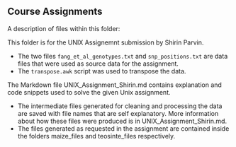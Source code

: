 ## Course Assignments

A description of files within this folder:

This folder is for the UNIX Assignemnt submission by Shirin Parvin.
* The two files `fang_et_al_genotypes.txt` and `snp_positions.txt` are data files that were used as source data for the assignment.
* The `transpose.awk` script was used to transpose the data.

The Markdown file UNIX_Assignment_Shirin.md contains explanation and code snippets used to solve the given Unix assignment. 
* The intermediate files generated for cleaning and processing the data are saved with file names that are self explanatory. More information about how these files were produced is in UNIX_Assignment_Shirin.md.
* The files generated as requested in the assignment are contained inside the folders maize_files and teosinte_files respectively.
